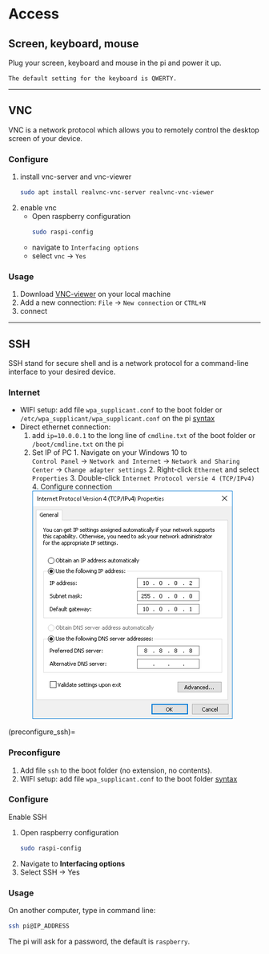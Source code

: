# Access

## Screen, keyboard, mouse

Plug your screen, keyboard and mouse in the pi and power it up.

```{note}
The default setting for the keyboard is QWERTY.
```

---

## VNC

VNC is a network protocol which allows you to remotely control the desktop screen of your device.

### Configure

1. install vnc-server and vnc-viewer
    ```bash
    sudo apt install realvnc-vnc-server realvnc-vnc-viewer
    ```
2. enable vnc
    - Open raspberry configuration
        ```bash
        sudo raspi-config
        ```
    - navigate to `Interfacing options`
    - select `vnc` → `Yes`

### Usage

1. Download [VNC-viewer](https://www.realvnc.com/en/connect/download/viewer/) on your local machine 
2. Add a new connection: `File` → `New connection` or `CTRL+N`
3. connect

---

## SSH

SSH stand for secure shell and is a network protocol for a command-line interface to your desired device.

### Internet
- WIFI setup: add file `wpa_supplicant.conf` to the boot folder or `/etc/wpa_supplicant/wpa_supplicant.conf` on the pi [syntax](wpa_supplicant)
- Direct ethernet connection:
    1. add `ip=10.0.0.1` to the long line of `cmdline.txt` of the boot folder or `/boot/cmdline.txt` on the pi
    2. Set IP of PC
      1. Navigate on your Windows 10 to <br>
`Control Panel` → `Network and Internet` → `Network and Sharing Center` → `Change adapter settings`
      2. Right-click `Ethernet` and select `Properties`
      3. Double-click `Internet Protocol versie 4 (TCP/IPv4)`
      4. Configure connection
	  ![ipv4properties](ipv4properties.png)

(preconfigure_ssh)=
### Preconfigure

1. Add file `ssh` to the boot folder (no extension, no contents).
2. WIFI setup: add file `wpa_supplicant.conf` to the boot folder [syntax](wpa_supplicant)

### Configure

Enable SSH <br>
1. Open raspberry configuration
    ```bash
    sudo raspi-config
    ```
2. Navigate to **Interfacing options**
3. Select SSH → Yes

### Usage

On another computer, type in command line:
```bash
ssh pi@IP_ADDRESS
```
The pi will ask for a password, the default is `raspberry`.

